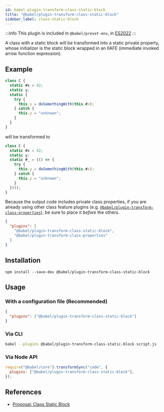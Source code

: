 ```yaml
---
id: babel-plugin-transform-class-static-block
title: "@babel/plugin-transform-class-static-block"
sidebar_label: class-static-block
---
```


:::info
This plugin is included in `@babel/preset-env`, in [ES2022](https://github.com/tc39/proposals/blob/master/finished-proposals.md)
:::

A class with a static block will be transformed into a static private property, whose initializer is the static block wrapped in an IIAFE (immediate invoked arrow function expression).

## Example

```js title="JavaScript"
class C {
  static #x = 42;
  static y;
  static {
    try {
      this.y = doSomethingWith(this.#x);
    } catch {
      this.y = "unknown";
    }
  }
}
```

will be transformed to

```js title="JavaScript"
class C {
  static #x = 42;
  static y;
  static #_ = (() => {
    try {
      this.y = doSomethingWith(this.#x);
    } catch {
      this.y = "unknown";
    }
  })();
}
```

Because the output code includes private class properties, if you are already using other class feature plugins (e.g. [`@babel/plugin-transform-class-properties`](plugin-transform-class-properties.md)), be sure to place it _before_ the others.

```json title="babel.config.json"
{
  "plugins": [
    "@babel/plugin-transform-class-static-block",
    "@babel/plugin-transform-class-properties"
  ]
}
```

## Installation

```shell npm2yarn
npm install --save-dev @babel/plugin-transform-class-static-block
```

## Usage

### With a configuration file (Recommended)

```json title="babel.config.json"
{
  "plugins": ["@babel/plugin-transform-class-static-block"]
}
```

### Via CLI

```sh title="Shell"
babel --plugins @babel/plugin-transform-class-static-block script.js
```

### Via Node API

```js title="JavaScript"
require("@babel/core").transformSync("code", {
  plugins: ["@babel/plugin-transform-class-static-block"],
});
```

## References

- [Proposal: Class Static Block](https://github.com/tc39/proposal-class-static-block)
